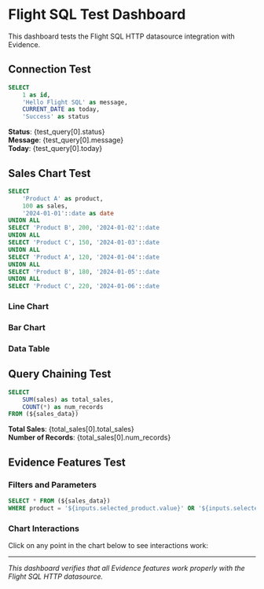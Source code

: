 # Flight SQL Test Dashboard

This dashboard tests the Flight SQL HTTP datasource integration with Evidence.

## Connection Test

```sql test_query
SELECT 
    1 as id, 
    'Hello Flight SQL' as message, 
    CURRENT_DATE as today,
    'Success' as status
```

<DataTable data={test_query} />

**Status**: {test_query[0].status}  
**Message**: {test_query[0].message}  
**Today**: {test_query[0].today}

## Sales Chart Test

```sql sales_data
SELECT 
    'Product A' as product,
    100 as sales,
    '2024-01-01'::date as date
UNION ALL
SELECT 'Product B', 200, '2024-01-02'::date
UNION ALL  
SELECT 'Product C', 150, '2024-01-03'::date
UNION ALL
SELECT 'Product A', 120, '2024-01-04'::date
UNION ALL
SELECT 'Product B', 180, '2024-01-05'::date
UNION ALL
SELECT 'Product C', 220, '2024-01-06'::date
```

### Line Chart
<LineChart data={sales_data} x=date y=sales series=product />

### Bar Chart  
<BarChart data={sales_data} x=product y=sales />

### Data Table
<DataTable data={sales_data} />

## Query Chaining Test

```sql total_sales
SELECT 
    SUM(sales) as total_sales,
    COUNT(*) as num_records
FROM (${sales_data})
```

**Total Sales**: {total_sales[0].total_sales}  
**Number of Records**: {total_sales[0].num_records}

<BigValue data={total_sales} value=total_sales title="Total Sales" />

## Evidence Features Test

### Filters and Parameters
<Dropdown name=selected_product data={sales_data} value=product title="Select Product" />

```sql filtered_sales
SELECT * FROM (${sales_data})
WHERE product = '${inputs.selected_product.value}' OR '${inputs.selected_product.value}' IS NULL
```

<DataTable data={filtered_sales} />

### Chart Interactions
Click on any point in the chart below to see interactions work:

<LineChart data={sales_data} x=date y=sales series=product />

---

*This dashboard verifies that all Evidence features work properly with the Flight SQL HTTP datasource.*